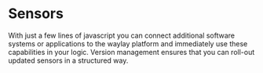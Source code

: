 # Sensors

With just a few lines of javascript you can connect additional software systems or applications to the waylay platform and immediately use these capabilities in your logic. Version management ensures that you can roll-out updated sensors in a structured way.
